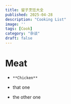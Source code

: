```yaml
---
title: 留子烹饪大全
published: 2025-04-28
description: "Cooking List"
image: ''
tags: [Cook]
category: "杂谈"
draft: false 
---
```

# Meat

- `**Chicken**`


- that one
- the other one

